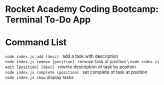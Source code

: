 # Rocket Academy Coding Bootcamp: Terminal To-Do App

# Command List
```node index.js add [desc] ``` add a task with description \
```node index.js remove [position] ``` remove task at position \ 
```node index.js edit [position] [desc] ``` rewrite description of task by position \
```node index.js complete [position] ``` set complete of task at position \
```node index.js show``` display tasks